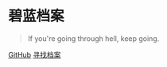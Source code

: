 # 碧蓝档案

> If you're going through hell, keep going.

[GitHub](https://github.com/docsifyjs/docsify/)
[寻找档案](./guide.md)
